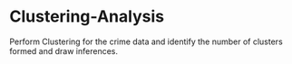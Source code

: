 # Clustering-Analysis
Perform Clustering for the crime data and identify the number of clusters formed and draw inferences.
